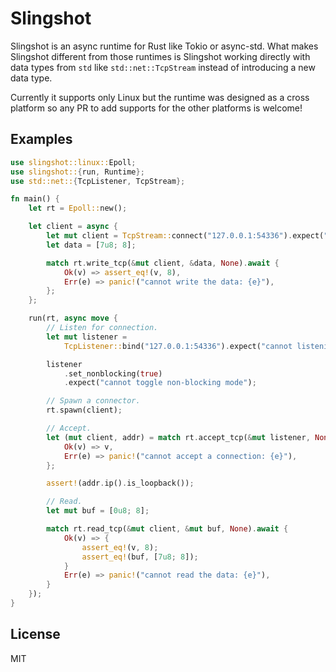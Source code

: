 # Slingshot

Slingshot is an async runtime for Rust like Tokio or async-std. What makes Slingshot different from those runtimes is Slingshot working directly with data types from `std` like `std::net::TcpStream` instead of introducing a new data type.

Currently it supports only Linux but the runtime was designed as a cross platform so any PR to add supports for the other platforms is welcome!

## Examples

```rust
use slingshot::linux::Epoll;
use slingshot::{run, Runtime};
use std::net::{TcpListener, TcpStream};

fn main() {
    let rt = Epoll::new();

    let client = async {
        let mut client = TcpStream::connect("127.0.0.1:54336").expect("cannot connect to :54336");
        let data = [7u8; 8];

        match rt.write_tcp(&mut client, &data, None).await {
            Ok(v) => assert_eq!(v, 8),
            Err(e) => panic!("cannot write the data: {e}"),
        };
    };

    run(rt, async move {
        // Listen for connection.
        let mut listener =
            TcpListener::bind("127.0.0.1:54336").expect("cannot listening on :54336");

        listener
            .set_nonblocking(true)
            .expect("cannot toggle non-blocking mode");

        // Spawn a connector.
        rt.spawn(client);

        // Accept.
        let (mut client, addr) = match rt.accept_tcp(&mut listener, None).await {
            Ok(v) => v,
            Err(e) => panic!("cannot accept a connection: {e}"),
        };

        assert!(addr.ip().is_loopback());

        // Read.
        let mut buf = [0u8; 8];

        match rt.read_tcp(&mut client, &mut buf, None).await {
            Ok(v) => {
                assert_eq!(v, 8);
                assert_eq!(buf, [7u8; 8]);
            }
            Err(e) => panic!("cannot read the data: {e}"),
        }
    });
}

```

## License

MIT
